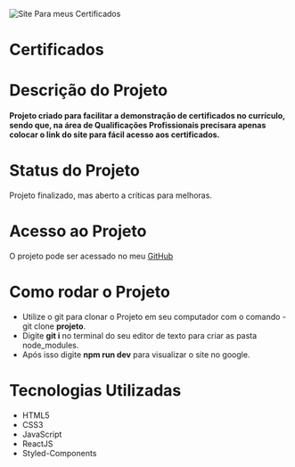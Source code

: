 ![Site Para meus Certificados](https://user-images.githubusercontent.com/103788676/209416863-440eea78-0d12-4271-814c-24660d03603a.svg)
# Certificados

# Descrição do Projeto
#### Projeto criado para facilitar a demonstração de certificados no currículo, sendo que, na área de Qualificações Profissionais precisara apenas colocar o link do site para fácil acesso aos certificados.

# Status do Projeto

Projeto finalizado, mas aberto a críticas para melhoras.

# Acesso ao Projeto
O projeto pode ser acessado no meu [GitHub](https://github.com/Felipe-Bernardes/Certificados)

# Como rodar o Projeto
* Utilize o git para clonar o Projeto em seu computador com o comando - git clone **projeto**.
* Digite **git i** no terminal do seu editor de texto para criar as pasta node_modules.
* Após isso digite **npm run dev** para visualizar o site no google.

# Tecnologias Utilizadas
* HTML5
* CSS3
* JavaScript
* ReactJS
* Styled-Components

